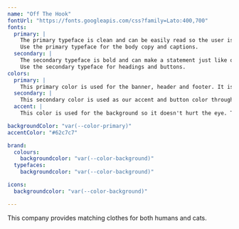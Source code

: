 ```yaml
---
name: "Off The Hook"
fontUrl: "https://fonts.googleapis.com/css?family=Lato:400,700"
fonts:
  primary: |
    The primary typeface is clean and can be easily read so the user is not confused at all when navigating throughout the site.
    Use the primary typeface for the body copy and captions.
  secondary: |
    The secondary typeface is bold and can make a statement just like our product will do for the customer.
    Use the secondary typeface for headings and buttons.
colors:
  primary: |
    This primary color is used for the banner, header and footer. It is also the color for our text on a white background. Also, it's the hover color for our main button.
  secondary: |
    This secondary color is used as our accent and button color throughout the site. It is used as a hover for links, and ghost-buttons.
  accent: |
    This color is used for the background so it doesn't hurt the eye. This is used for the background but also for the text on our banner and the navigation.

backgroundColor: "var(--color-primary)"
accentColor: "#62c7c7"

brand:
  colours:
    backgroundcolor: "var(--color-background)"
  typefaces:
    backgroundcolor: "var(--color-background)"

icons:
  backgroundcolor: "var(--color-background)"

---
```


This company provides matching clothes for both humans and cats.
